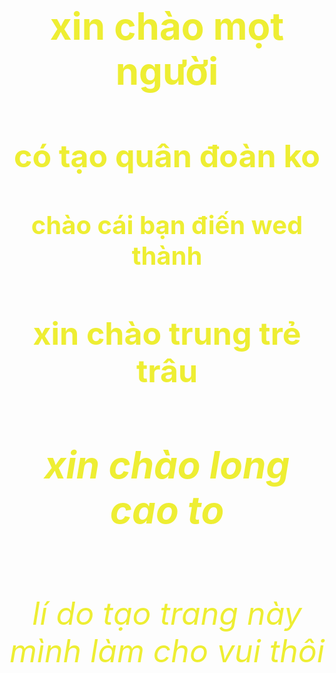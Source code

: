 
<html>
    <head>
      <title> chào mừng wed thành hehehehe </title>
       <link rel="icon" type="https://stockdep.net/files/images/8557715.jpg" href="https://stockdep.net/files/images/8557715.jpg">
      <style>
        body {
          backgrund-color: black;
          text-align: center;
          padding: 200px;
        }
        h1 {
          font-size: 60px;
          color: white;
          color: #eeee33;
        }
         h2 {
           font-size: 50px;
           color: white;
           color: #eeee33;
         }
         h3 {
           font-size: 40px;
           color: white;
           color: #eeee33;
         }
         h4 {
           font-size: 50px;
           color: white;
           color: #eeee33;
         }
         h5 {
           font-size: 60px;
           color: white;
           color: #eeee33;
         }
         h6 {
           font-size: 50px;
           color: white;
           color: #eeee33;
         }
      </style>
     </head>
     <body>
        <h1> xin chào mọt người </h1>
        <h2> có tạo quân đoàn ko </h2>
        <h3> chào cái bạn điến wed thành </h3>
        <h4> xin chào trung trẻ trâu </h4>
        <h5> xin chào long cao to </h5>
        <h6> lí do tạo trang này mình làm cho vui thôi </h6>
       </body>
</html>
